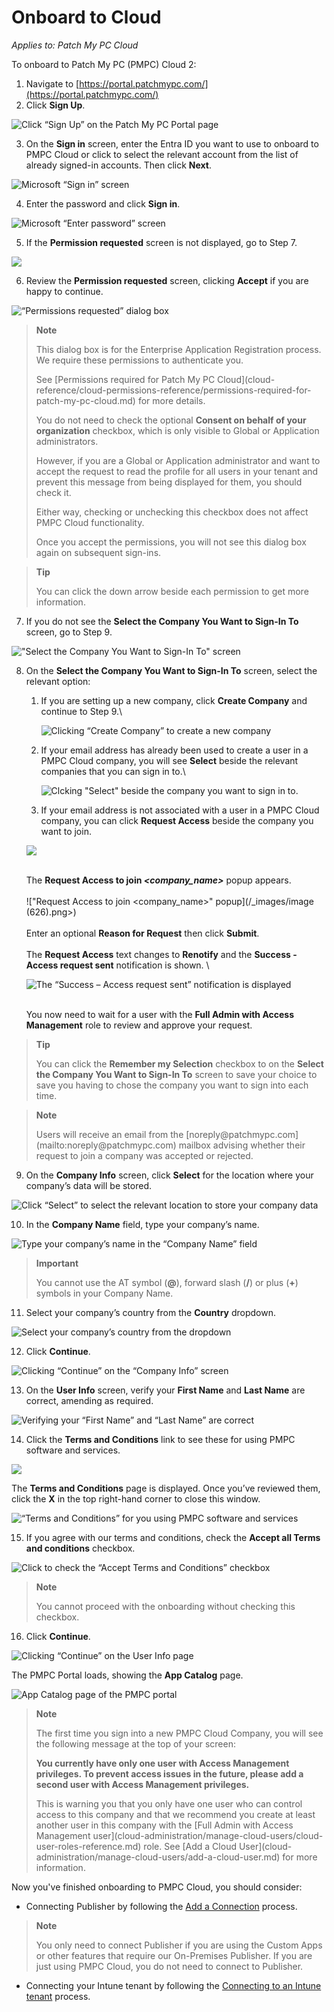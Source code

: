 # Onboard to Cloud

_Applies to: Patch My PC Cloud_

To onboard to Patch My PC (PMPC) Cloud 2:

1. Navigate to [https://portal.patchmypc.com/](https://portal.patchmypc.com/)
2. Click <strong>Sign Up</strong>.

![Click “Sign Up” on the Patch My PC Portal page](/_images/image-(1363).png "Click “Sign Up” on the Patch My PC Portal page")

3. On the <strong>Sign in</strong> screen, enter the Entra ID you want to use to onboard to PMPC Cloud or click to select the relevant account from the list of already signed-in accounts. Then click <strong>Next</strong>.

![Microsoft “Sign in” screen](/_images/image-(1364).png "Microsoft “Sign in” screen")

4. Enter the password and click <strong>Sign in</strong>.

![Microsoft “Enter password” screen](/_images/image-(1365).png "Microsoft “Enter password” screen")

5. If the <strong>Permission requested</strong> screen is not displayed, go to Step 7.

![](/_images/image-(1506).png "")

6. Review the <strong>Permission requested</strong> screen, clicking <strong>Accept</strong> if you are happy to continue.

![“Permissions requested” dialog box](/_images/image-(1366).png "“Permissions requested” dialog box")

<blockquote class="wp-block-quote">
<p><strong>Note</strong></p>
<p>This dialog box is for the Enterprise Application Registration process. We require these permissions to authenticate you.</p>
<p>See [Permissions required for Patch My PC Cloud](cloud-reference/cloud-permissions-reference/permissions-required-for-patch-my-pc-cloud.md) for more details.</p>
<p>You do not need to check the optional <strong>Consent on behalf of your organization</strong> checkbox, which is only visible to Global or Application administrators.</p>
<p>However, if you are a Global or Application administrator and want to accept the request to read the profile for all users in your tenant and prevent this message from being displayed for them, you should check it.</p>
<p>Either way, checking or unchecking this checkbox does not affect PMPC Cloud functionality.</p>
<p>Once you accept the permissions, you will not see this dialog box again on subsequent sign-ins.</p>
</blockquote>

<blockquote class="wp-block-quote">
<p><strong>Tip</strong></p>
<p>You can click the down arrow beside each permission to get more information.</p>
</blockquote>

7. If you do not see the <strong>Select the Company You Want to Sign-In To</strong> screen, go to Step 9.

![&#x22;Select the Company You Want to Sign-In To&#x22; screen](/_images/image-(535).png "&#x22;Select the Company You Want to Sign-In To&#x22; screen")

8.  On the <strong>Select the Company You Want to Sign-In To</strong> screen, select the relevant option:

    1.  If you are setting up a new company, click <strong>Create Company</strong> and continue to Step 9.\


        ![Clicking “Create Company” to create a new company](/_images/image-(536).png "Clicking “Create Company” to create a new company")


    2.  If your email address has already been used to create a user in a PMPC Cloud company, you will see <strong>Select</strong> beside the relevant companies that you can sign in to.\


        ![Clcking &#x22;Select&#x22; beside the company you want to sign in to.](/_images/image-(20).png "Clcking &#x22;Select&#x22; beside the company you want to sign in to.")


    3. If your email address is not associated with a user in a PMPC Cloud company, you can click <strong>Request Access</strong> beside the company you want to join.

    ![](/_images/image-(538).png "")

    \
    The <strong>Request Access to join&#x20;</strong>_<strong>\<company\_name></strong>_ popup appears.\
    \
    !["Request Access to join \<company\_name>" popup](/_images/image (626).png>)\
    \
    Enter an optional <strong>Reason for Request</strong> then click <strong>Submit</strong>.\
    \
    The <strong>Request Access</strong> text changes to <strong>Renotify</strong> and the <strong>Success - Access request sent</strong> notification is shown. \


    ![The “Success – Access request sent” notification is displayed](/_images/image-(1632).png "The “Success – Access request sent” notification is displayed")

    \
    You now need to wait for a user with the <strong>Full Admin with Access Management</strong> role to review and approve your request.

<blockquote class="wp-block-quote">
<p><strong>Tip</strong></p>
<p>You can click the <strong>Remember my Selection</strong> checkbox to on the <strong>Select the Company You Want to Sign-In To</strong> screen to save your choice to save you having to chose the company you want to sign into each time.</p>
</blockquote>

<blockquote class="wp-block-quote">
<p><strong>Note</strong></p>
<p>Users will receive an email from the [noreply@patchmypc.com](mailto:noreply@patchmypc.com) mailbox advising whether their request to join a company was accepted or rejected.</p>
</blockquote>

9. On the <strong>Company Info</strong> screen, click <strong>Select</strong> for the location where your company’s data will be stored.

![Click “Select” to select the relevant location to store your company data](/_images/image-(609).png "Click “Select” to select the relevant location to store your company data")

10. In the <strong>Company Name</strong> field, type your company’s name.

![Type your company’s name in the “Company Name” field](/_images/image-(610).png "Type your company’s name in the “Company Name” field")

<blockquote class="wp-block-quote">
<p><strong>Important</strong></p>
<p>You cannot use the AT symbol (<strong>@</strong>), forward slash (<strong>/</strong>) or plus (<strong>+</strong>) symbols in your Company Name.</p>
</blockquote>

11. Select your company’s country from the <strong>Country</strong> dropdown.

![Select your company’s country from the dropdown](/_images/image-(806).png "Select your company’s country from the dropdown")

12. Click <strong>Continue</strong>.

![Clicking “Continue” on the “Company Info” screen](/_images/image-(808).png "Clicking “Continue” on the “Company Info” screen")

13. On the <strong>User Info</strong> screen, verify your <strong>First Name</strong> and <strong>Last Name</strong> are correct, amending as required.

![Verifying your “First Name” and “Last Name” are correct](/_images/image-(809).png "Verifying your “First Name” and “Last Name” are correct")

14. Click the <strong>Terms and Conditions</strong> link to see these for using PMPC software and services.

![](/_images/image-(810).png "")

The <strong>Terms and Conditions</strong> page is displayed. Once you’ve reviewed them, click the <strong>X</strong> in the top right-hand corner to close this window.

![“Terms and Conditions” for you using PMPC software and services](/_images/image-(811).png "“Terms and Conditions” for you using PMPC software and services")

15. If you agree with our terms and conditions, check the <strong>Accept all Terms and conditions</strong> checkbox.

![Click to check the “Accept Terms and Conditions” checkbox](/_images/image-(812).png "Click to check the “Accept Terms and Conditions” checkbox")

<blockquote class="wp-block-quote">
<p><strong>Note</strong></p>
<p>You cannot proceed with the onboarding without checking this checkbox.</p>
</blockquote>

16. Click <strong>Continue</strong>.

![Clicking “Continue” on the User Info page](/_images/image-(1509).png "Clicking “Continue” on the User Info page")

The PMPC Portal loads, showing the <strong>App Catalog</strong> page.

![App Catalog page of the PMPC portal](/_images/image-(2700).png "App Catalog page of the PMPC portal")

<blockquote class="wp-block-quote">
<p><strong>Note</strong></p>
<p>The first time you sign into a new PMPC Cloud Company, you will see the following message at the top of your screen:</p>
<p><strong>You currently have only one user with Access Management privileges. To prevent access issues in the future, please add a second user with Access Management privileges.</strong></p>
<p>This is warning you that you only have one user who can control access to this company and that we recommend you create at least another user in this company with the [Full Admin with Access Management user](cloud-administration/manage-cloud-users/cloud-user-roles-reference.md) role. See [Add a Cloud User](cloud-administration/manage-cloud-users/add-a-cloud-user.md) for more information.</p>
</blockquote>

Now you've finished onboarding to PMPC Cloud, you should consider:

* Connecting Publisher by following the [Add a Connection](cloud-administration/manage-cloud-connections/add-a-connection.md) process.

<blockquote class="wp-block-quote">
<p><strong>Note</strong></p>
<p>You only need to connect Publisher if you are using the Custom Apps or other features that require our On-Premises Publisher. If you are just using PMPC Cloud, you do not need to connect to Publisher.</p>
</blockquote>

* Connecting your Intune tenant by following the [Connecting to an Intune tenant](cloud-administration/manage-your-environments-in-cloud/manage-cloud-intune-tenants.md#connecting-to-an-intune-tenant) process.